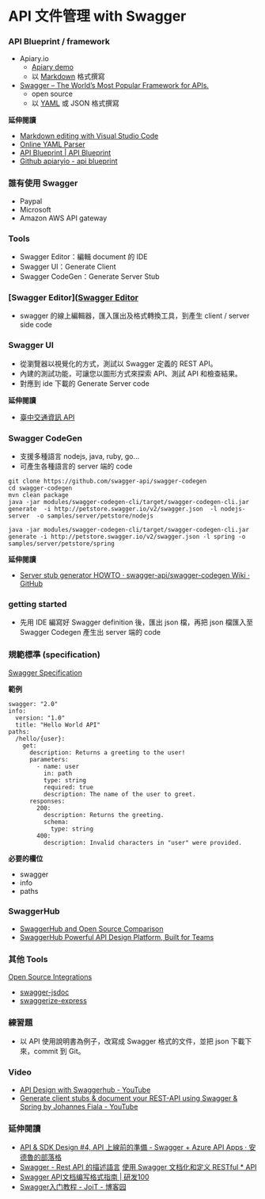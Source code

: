 # API 文件管理 with Swagger

### API Blueprint / framework

* Apiary.io
  * [Apiary demo](http://docs.pandurangpatil.apiary.io/#reference/user/user-collection/list-all-users?console=1)
  * 以 [Markdown](https://zh.wikipedia.org/wiki/Markdown) 格式撰寫
* [Swagger – The World’s Most Popular Framework for APIs.](http://swagger.io/)
  * open source
  * 以 [YAML](https://zh.wikipedia.org/wiki/YAML) 或 JSON 格式撰寫

**延伸閱讀**

* [Markdown editing with Visual Studio Code](https://code.visualstudio.com/Docs/languages/markdown)
* [Online YAML Parser](http://yaml-online-parser.appspot.com/)
* [API Blueprint | API Blueprint](https://apiblueprint.org/)
* [Github apiaryio - api blueprint](https://github.com/apiaryio/api-blueprint)

<!--
以臺中交通資訊API為例，哪些地方有改善的空間？

* 版號管理
* 參數風格不一致
-->

### 誰有使用 Swagger

* Paypal
* Microsoft
* Amazon AWS API gateway

### Tools

* Swagger Editor：編輯 document 的 IDE
* Swagger UI：Generate Client
* Swagger CodeGen：Generate Server Stub

### [Swagger Editor]([Swagger Editor](http://editor.swagger.io/)

* swagger 的線上編輯器，匯入匯出及格式轉換工具，到產生 client / server side code

<!-- demo 使用方式 -->

### Swagger UI

* 從瀏覽器以視覺化的方式，測試以 Swagger 定義的 REST API。
* 內建的測試功能，可讓您以圖形方式來探索 API、測試 API 和檢查結果。
* 對應到 ide 下載的 Generate Server code

**延伸閱讀**

* [臺中交通資訊 API](http://e-traffic.taichung.gov.tw/DataAPI/swagger/ui/index#/)

### Swagger CodeGen

* 支援多種語言 nodejs, java, ruby, go...
* 可產生各種語言的 server 端的 code

```
git clone https://github.com/swagger-api/swagger-codegen
cd swagger-codegen
mvn clean package
java -jar modules/swagger-codegen-cli/target/swagger-codegen-cli.jar generate  -i http://petstore.swagger.io/v2/swagger.json  -l nodejs-server  -o samples/server/petstore/nodejs
```

```
java -jar modules/swagger-codegen-cli/target/swagger-codegen-cli.jar generate -i http://petstore.swagger.io/v2/swagger.json -l spring -o samples/server/petstore/spring
```

<!-- demo generate 出來的 code -->

**延伸閱讀**

* [Server stub generator HOWTO · swagger-api/swagger-codegen Wiki · GitHub](https://github.com/swagger-api/swagger-codegen/wiki/Server-stub-generator-HOWTO#nodejs)

### getting started

* 先用 IDE 編寫好 Swagger definition 後，匯出 json 檔，再把 json 檔匯入至 Swagger Codegen 產生出 server 端的 code

### 規範標準 (specification)

[Swagger  Specification](http://swagger.io/specification/)

**範例**

```
swagger: "2.0"
info:
  version: "1.0"
  title: "Hello World API"
paths:
  /hello/{user}:
    get:
      description: Returns a greeting to the user!
      parameters:
        - name: user
          in: path
          type: string
          required: true
          description: The name of the user to greet.
      responses:
        200:
          description: Returns the greeting.
          schema:
            type: string
        400:
          description: Invalid characters in "user" were provided.
```

**必要的欄位**

* swagger
* info
* paths

<!-- ### 好處 / 優點 -->

<!-- ### 共同協助撰寫 API document -->

### SwaggerHub

* [SwaggerHub and Open Source Comparison](https://swaggerhub.com/swagger-open-source-comparison/)
* [SwaggerHub Powerful API Design Platform, Built for Teams](https://swaggerhub.com/)

### 其他 Tools

[Open Source Integrations](http://swagger.io/open-source-integrations/)

* [swagger-jsdoc](https://www.npmjs.com/package/swagger-jsdoc)
* [swaggerize-express](https://www.npmjs.com/package/swaggerize-express)

### 練習題

* 以 API 使用說明書為例子，改寫成 Swagger 格式的文件，並把 json 下載下來，commit 到 Git。

### Video

* [API Design with Swaggerhub - YouTube](https://www.youtube.com/watch?v=G3FQc5hcV2U)
* [Generate client stubs & document your REST-API using Swagger & Spring by Johannes Fiala - YouTube](https://www.youtube.com/watch?v=43GhBbP--oI)

### 延伸閱讀

* [API & SDK Design #4, API 上線前的準備 - Swagger + Azure API Apps · 安德魯的部落格](http://columns.chicken-house.net/2016/11/27/microservice6/)
* [Swagger - Rest API 的描述語言](https://zhuanlan.zhihu.com/p/21353795)
[使用 Swagger 文档化和定义 RESTful * API](http://www.ibm.com/developerworks/cn/web/wa-use-swagger-to-document-and-define-restful-apis/index.html)
* [Swagger API文档编写格式指南 | 研发100](http://120.26.63.93/topic/4/swagger-api%E6%96%87%E6%A1%A3%E7%BC%96%E5%86%99%E6%A0%BC%E5%BC%8F%E6%8C%87%E5%8D%97)
* [Swagger入门教程 - JoiT - 博客园](http://www.cnblogs.com/JoiT/p/6378086.html)
